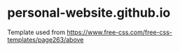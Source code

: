 # personal-website.github.io

Template used from https://www.free-css.com/free-css-templates/page263/above
